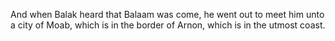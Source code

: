 And when Balak heard that Balaam was come, he went out to meet him unto a city of Moab, which is in the border of Arnon, which is in the utmost coast.
